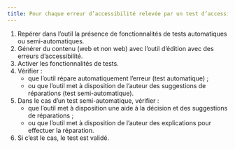 ```yaml
---
title: Pour chaque erreur d’accessibilité relevée par un test d’accessibilité automatique ou semi-automatique, l’[outil d’édition](#outil-d-edition) fournit-il des suggestions de réparation ?
---
```


1. Repérer dans l’outil la présence de fonctionnalités de tests automatiques ou semi-automatiques.
2. Générer du contenu (web et non web) avec l’outil d’édition avec des erreurs d’accessibilité.
3. Activer les fonctionnalités de tests.
4. Vérifier : 
	- que l’outil répare automatiquement l’erreur (test automatique) ;
	- ou que l’outil met à disposition de l’auteur des suggestions de réparations (test semi-automatique).
5.	Dans le cas d’un test semi-automatique, vérifier : 
	- que l’outil met à disposition une aide à la décision et des suggestions de réparations ;
	- ou que l’outil met à disposition de l’auteur des explications pour effectuer la réparation.
6.	Si c’est le cas, le test est validé.
